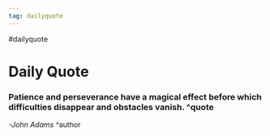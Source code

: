 ```yaml
---
tag: dailyquote
---
```


#dailyquote

# Daily Quote

### Patience and perseverance have a magical effect before which difficulties disappear and obstacles vanish. ^quote
*-John Adams* ^author
